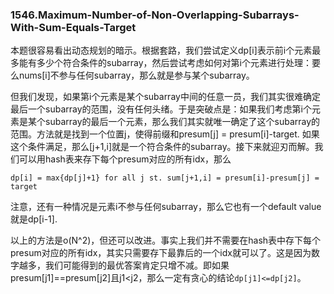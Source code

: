 ### 1546.Maximum-Number-of-Non-Overlapping-Subarrays-With-Sum-Equals-Target

本题很容易看出动态规划的暗示。根据套路，我们尝试定义dp[i]表示前i个元素最多能有多少个符合条件的subarray，然后尝试考虑如何对第i个元素进行处理：要么nums[i]不参与任何subarray，那么就是参与某个subarray。

但我们发现，如果第i个元素是某个subarray中间的任意一员，我们其实很难确定最后一个subarray的范围，没有任何头绪。于是突破点是：如果我们考虑第i个元素是某个subarray的最后一个元素，那么我们其实就唯一确定了这个subarray的范围。方法就是找到一个位置j，使得前缀和presum[j] = presum[i]-target. 如果这个条件满足，那么[j+1,i]就是一个符合条件的subarray。接下来就迎刃而解。我们可以用hash表来存下每个presum对应的所有idx，那么
```
dp[i] = max{dp[j]+1} for all j st. sum[j+1,i] = presum[i]-presum[j] = target
```
注意，还有一种情况是元素i不参与任何subarray，那么它也有一个default value就是dp[i-1].

以上的方法是o(N^2)，但还可以改进。事实上我们并不需要在hash表中存下每个presum对应的所有idx，其实只需要存下最靠后的一个idx就可以了。这是因为数字越多，我们可能得到的最优答案肯定只增不减。即如果presum[j1]==presum[j2]且j1<j2，那么一定有贪心的结论```dp[j1]<=dp[j2]```。

